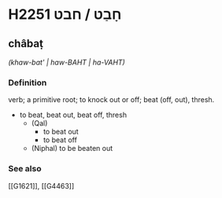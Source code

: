 # H2251 חָבַט / חבט

## châbaṭ

_(khaw-bat' | haw-BAHT | ha-VAHT)_

### Definition

verb; a primitive root; to knock out or off; beat (off, out), thresh.

- to beat, beat out, beat off, thresh
    - (Qal)
        - to beat out
        - to beat off
    - (Niphal) to be beaten out
### See also

[[G1621]], [[G4463]]

